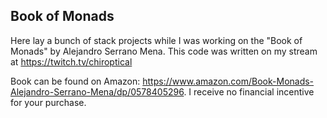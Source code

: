 Book of Monads
---

Here lay a bunch of stack projects while I was working on the "Book of Monads"
by Alejandro Serrano Mena. This code was written on my stream at
https://twitch.tv/chiroptical

Book can be found on Amazon:
https://www.amazon.com/Book-Monads-Alejandro-Serrano-Mena/dp/0578405296. I
receive no financial incentive for your purchase.
